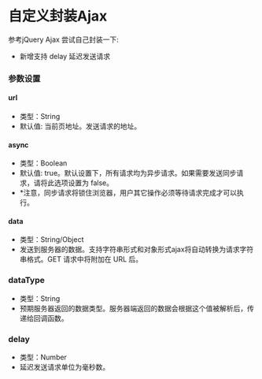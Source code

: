 # 自定义封装Ajax
参考jQuery Ajax 尝试自己封装一下:

* 新增支持 delay 延迟发送请求


### 参数设置
#### url
* 类型：String
* 默认值: 当前页地址。发送请求的地址。

#### async
* 类型：Boolean
* 默认值: true。默认设置下，所有请求均为异步请求。如果需要发送同步请求，请将此选项设置为 false。
* *注意，同步请求将锁住浏览器，用户其它操作必须等待请求完成才可以执行。

#### data

* 类型：String/Object
* 发送到服务器的数据。支持字符串形式和对象形式ajax将自动转换为请求字符串格式。GET 请求中将附加在 URL 后。

### dataType

* 类型：String
* 预期服务器返回的数据类型。服务器端返回的数据会根据这个值被解析后，传递给回调函数。

### delay

* 类型：Number
* 延迟发送请求单位为毫秒数。